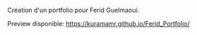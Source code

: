 Création d'un portfolio pour Ferid Guelmaoui.

Preview disponible: https://kuramamr.github.io/Ferid_Portfolio/
